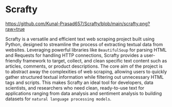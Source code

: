 # Scrafty
https://github.com/Kunal-Prasad657/Scrafty/blob/main/scrafty.png?raw=true

Scrafty is a versatile and efficient text web scraping project built using Python, designed to streamline the process of extracting textual data from websites. Leveraging powerful libraries like `BeautifulSoup` for parsing HTML and Requests for handling HTTP connections, Scrafty provides a user-friendly framework to target, collect, and clean specific text content such as articles, comments, or product descriptions. The core aim of the project is to abstract away the complexities of web scraping, allowing users to quickly gather structured textual information while filtering out unnecessary HTML tags and scripts. This makes Scrafty an ideal tool for developers, data scientists, and researchers who need clean, ready-to-use text for applications ranging from data analysis and sentiment analysis to building datasets for `natural language processing models`.
